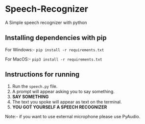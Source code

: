 # Speech-Recognizer
A Simple speech recognizer with python 

## Installing dependencies with pip
For Windows:- ```pip install -r requirements.txt```

For MacOS:- ```pip3 install -r requirements.txt```

## Instructions for running
1. Run the ```speech.py``` file.
2. A prompt will appear asking you to say something.
3. **SAY SOMETHING**
4. The text you spoke will appear as text on the terminal.
5. **YOU GOT YOURSELF A SPEECH RECOGNIZER**


Note:- if you want to use external microphone please use PyAudio.

